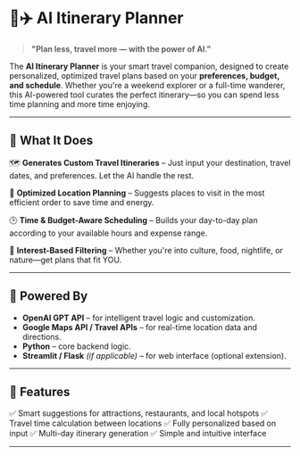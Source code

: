 
# 🧠✈️ AI Itinerary Planner

> **"Plan less, travel more — with the power of AI."**

The **AI Itinerary Planner** is your smart travel companion, designed to create personalized, optimized travel plans based on your **preferences, budget, and schedule**. Whether you're a weekend explorer or a full-time wanderer, this AI-powered tool curates the perfect itinerary—so you can spend less time planning and more time enjoying.

---

## 🚀 What It Does

🗺️ **Generates Custom Travel Itineraries**
– Just input your destination, travel dates, and preferences. Let the AI handle the rest.

📍 **Optimized Location Planning**
– Suggests places to visit in the most efficient order to save time and energy.

🕒 **Time & Budget-Aware Scheduling**
– Builds your day-to-day plan according to your available hours and expense range.

🎯 **Interest-Based Filtering**
– Whether you're into culture, food, nightlife, or nature—get plans that fit YOU.

---

## 🧠 Powered By

* **OpenAI GPT API** – for intelligent travel logic and customization.
* **Google Maps API / Travel APIs** – for real-time location data and directions.
* **Python** – core backend logic.
* **Streamlit / Flask** *(if applicable)* – for web interface (optional extension).

---

## 📂 Features

✅ Smart suggestions for attractions, restaurants, and local hotspots
✅ Travel time calculation between locations
✅ Fully personalized based on input
✅ Multi-day itinerary generation
✅ Simple and intuitive interface

---

